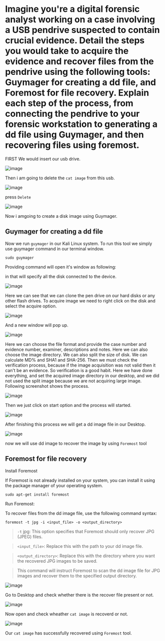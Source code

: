 # Imagine you're a digital forensic analyst working on a case involving a USB pendrive suspected to contain crucial evidence. Detail the steps you would take to acquire the evidence and recover files from the pendrive using the following tools: Guymager for creating a dd file, and Foremost for file recovery. Explain each step of the process, from connecting the pendrive to your forensic workstation to generating a dd file using Guymager, and then recovering files using foremost.

FIRST We would insert our usb drive.

![image](https://github.com/ananthan05/Cyber-Forensics/assets/140697378/e0015251-0fe7-47fa-a975-3d2d93f13ca1)

Then i am going to delete the  `cat image` from this usb.

![image](https://github.com/ananthan05/Cyber-Forensics/assets/140697378/b3db4047-6f03-4fb4-8585-49e51efc197f)

press `Delete`

![image](https://github.com/ananthan05/Cyber-Forensics/assets/140697378/85d1f2d3-e3fc-4cdc-b70c-b9debe36406c)

Now i amgoing to create a disk image using Guymager.

## Guymager for creating a dd file

Now we run `guymager` in our Kali Linux system. To run this tool we simply use guymager command in our terminal window.

```
sudo guymager
```
Providing command will open it's window as following:

in that will specify all the disk connected to the device.

![image](https://github.com/ananthan05/Cyber-Forensics/assets/140697378/7f40c9ec-ea36-4660-b891-61d5b1af82ea)

Here we can see that we can clone the pen drive on our hard disks or any other flash drives. To acquire image we need to right click on the disk and select the acquire option.

![image](https://github.com/ananthan05/Cyber-Forensics/assets/140697378/916ed9e6-6f37-49b0-b8b5-146124be512c)

And a new window will pop up.

![image](https://github.com/ananthan05/Cyber-Forensics/assets/140697378/ba6a96b7-5bc2-40d5-8f08-c2a281de1e79)

Here we can choose the file format and provide the case number and evidence number, examiner, descriptions and notes. Here we can also choose the image directory. We can also split the size of disk. We can calculate MD% and SHA1 and SHA-256. Then we must check the verification process, because if the image acquisition was not valid then it can't be an evidence. So verification is a good habit. Here we have done everything, and set the acquired image directory in our desktop, and we did not used the split image because we are not acquiring large image. Following screenshot shows the process.

![image](https://github.com/ananthan05/Cyber-Forensics/assets/140697378/bd6aa593-189d-4d62-91a8-1bdbb07ed7f1)

Then we just click on start option and the process will started.

![image](https://github.com/ananthan05/Cyber-Forensics/assets/140697378/1a83d62a-8623-41cf-b1ae-9b8ffd8bae9c)

After finishing this process we will get a dd image file in our Desktop.

![image](https://github.com/ananthan05/Cyber-Forensics/assets/140697378/98eddc4f-840d-4648-b396-07efdb9a5984)

now we will use dd image to recover the image by using `Foremost` tool

## Foremost for file recovery

Install Foremost

If Foremost is not already installed on your system, you can install it using the package manager of your operating system.

```
sudo apt-get install foremost
```

Run Foremost:

To recover files from the dd image file, use the following command syntax:

```
foremost -t jpg -i <input_file> -o <output_directory>

```

> `-t` jpg: This option specifies that Foremost should only recover JPG (JPEG) files.

> `<input_file>`: Replace this with the path to your dd image file.

>`<output_directory>`: Replace this with the directory where you want the recovered JPG images to be saved.

>This command will instruct Foremost to scan the dd image file for JPG images and recover them to the specified output directory.

![image](https://github.com/ananthan05/Cyber-Forensics/assets/140697378/543ebe7d-6225-45e8-9765-5b4323655fb5)

Go to Desktop and check whether there is the recover file present or not.

![image](https://github.com/ananthan05/Cyber-Forensics/assets/140697378/c7a422e6-46e4-426b-8292-55f9b18c6c94)

Now open and check wheather  `cat image`  is recoverd or not.

![image](https://github.com/ananthan05/Cyber-Forensics/assets/140697378/4d55cdb6-fafb-48e6-804d-bb63c5e44955)

Our  `cat image` has successfully recovered using `Foremost` tool.



